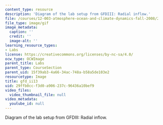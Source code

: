 ```yaml
---
content_type: resource
description: 'Diagram of the lab setup from GFDIII: Radial inflow.'
file: /courses/12-003-atmosphere-ocean-and-climate-dynamics-fall-2008/29ffb0ccf3d0a906237c96436a10bef9_gfd_ii13.gif
file_type: image/gif
image_metadata:
  caption: ''
  credit: ''
  image-alt: ''
learning_resource_types:
- Labs
license: https://creativecommons.org/licenses/by-nc-sa/4.0/
ocw_type: OCWImage
parent_title: Labs
parent_type: CourseSection
parent_uid: 15f39ab3-4a66-34ac-748a-b58a5de103e2
resourcetype: Image
title: gfd_ii13
uid: 29ffb0cc-f3d0-a906-237c-96436a10bef9
video_files:
  video_thumbnail_file: null
video_metadata:
  youtube_id: null
---
```

Diagram of the lab setup from GFDIII: Radial inflow.